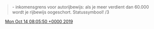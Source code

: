 > \- inkomensgrens voor autorijbewijs: als je meer verdient dan 60\.000 wordt je rijbewijs oogeschort\. Statussymbool\! /3

<img src="../../media/tweet.ico" width="12" /> [Mon Oct 14 08:05:50 +0000 2019](https://twitter.com/DromerDenker/status/1183655135391764485)